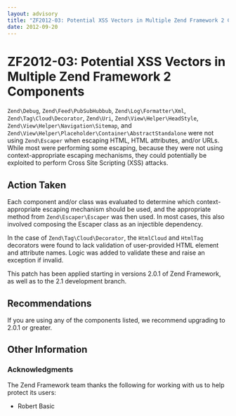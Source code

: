 ```yaml
---
layout: advisory
title: "ZF2012-03: Potential XSS Vectors in Multiple Zend Framework 2 Components"
date: 2012-09-20
---
```


# ZF2012-03: Potential XSS Vectors in Multiple Zend Framework 2 Components

`Zend\Debug`, `Zend\Feed\PubSubHubbub`, `Zend\Log\Formatter\Xml`,
`Zend\Tag\Cloud\Decorator`, `Zend\Uri`, `Zend\View\Helper\HeadStyle`,
`Zend\View\Helper\Navigation\Sitemap`, and
`Zend\View\Helper\Placeholder\Container\AbstractStandalone` were not using
`Zend\Escaper` when escaping HTML, HTML attributes, and/or URLs. While most were
performing some escaping, because they were not using context-appropriate
escaping mechanisms, they could potentially be exploited to perform Cross Site
Scripting (XSS) attacks.

## Action Taken

Each component and/or class was evaluated to determine which context-appropriate
escaping mechanism should be used, and the appropriate method from
`Zend\Escaper\Escaper` was then used. In most cases, this also involved
composing the Escaper class as an injectible dependency.

In the case of `Zend\Tag\Cloud\Decorator`, the `HtmlCloud` and `HtmlTag`
decorators were found to lack validation of user-provided HTML element and
attribute names. Logic was added to validate these and raise an exception if
invalid.

This patch has been applied starting in versions 2.0.1 of Zend Framework, as
well as to the 2.1 development branch.

## Recommendations

If you are using any of the components listed, we recommend upgrading to 2.0.1
or greater.

## Other Information

### Acknowledgments

The Zend Framework team thanks the following for working with us to help protect
its users:

- Robert Basic
